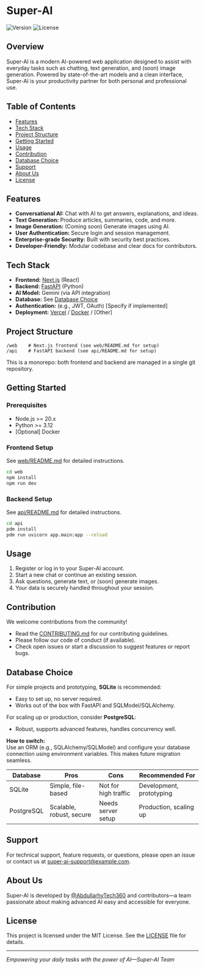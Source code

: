# Super-AI

![Version](https://img.shields.io/badge/version-1.0.0-blue.svg)
![License](https://img.shields.io/badge/license-MIT-green.svg)

## Overview

Super-AI is a modern AI-powered web application designed to assist with everyday tasks such as chatting, text generation, and (soon) image generation. Powered by state-of-the-art models and a clean interface, Super-AI is your productivity partner for both personal and professional use.

## Table of Contents

- [Features](#features)
- [Tech Stack](#tech-stack)
- [Project Structure](#project-structure)
- [Getting Started](#getting-started)
- [Usage](#usage)
- [Contribution](#contribution)
- [Database Choice](#database-choice)
- [Support](#support)
- [About Us](#about-us)
- [License](#license)

## Features

- **Conversational AI:** Chat with AI to get answers, explanations, and ideas.
- **Text Generation:** Produce articles, summaries, code, and more.
- **Image Generation:** (Coming soon) Generate images using AI.
- **User Authentication:** Secure login and session management.
- **Enterprise-grade Security:** Built with security best practices.
- **Developer-Friendly:** Modular codebase and clear docs for contributors.

## Tech Stack

- **Frontend:** [Next.js](https://nextjs.org/) (React)
- **Backend:** [FastAPI](https://fastapi.tiangolo.com/) (Python)
- **AI Model:** Gemini (via API integration)
- **Database:** See [Database Choice](#database-choice)
- **Authentication:** (e.g., JWT, OAuth) [Specify if implemented]
- **Deployment:** [Vercel](https://vercel.com/) / [Docker](https://www.docker.com/) / [Other]

## Project Structure

```
/web    # Next.js frontend (see web/README.md for setup)
/api    # FastAPI backend (see api/README.md for setup)
```

This is a monorepo: both frontend and backend are managed in a single git repository.

## Getting Started

### Prerequisites

- Node.js >= 20.x
- Python >= 3.12
- [Optional] Docker

### Frontend Setup

See [web/README.md](web/README.md) for detailed instructions.

```bash
cd web
npm install
npm run dev
```

### Backend Setup

See [api/README.md](api/README.md) for detailed instructions.

```bash
cd api
pdm install
pdm run uvicorn app.main:app --reload
```

## Usage

1. Register or log in to your Super-AI account.
2. Start a new chat or continue an existing session.
3. Ask questions, generate text, or (soon) generate images.
4. Your data is securely handled throughout your session.

## Contribution

We welcome contributions from the community!

- Read the [CONTRIBUTING.md](CONTRIBUTING.md) for our contributing guidelines.
- Please follow our code of conduct (if available).
- Check open issues or start a discussion to suggest features or report bugs.

## Database Choice

For simple projects and prototyping, **SQLite** is recommended:
- Easy to set up, no server required.
- Works out of the box with FastAPI and SQLModel/SQLAlchemy.

For scaling up or production, consider **PostgreSQL**:
- Robust, supports advanced features, handles concurrency well.

**How to switch:**  
Use an ORM (e.g., SQLAlchemy/SQLModel) and configure your database connection using environment variables. This makes future migration seamless.

| Database   | Pros                        | Cons                  | Recommended For         |
|------------|-----------------------------|-----------------------|------------------------|
| SQLite     | Simple, file-based          | Not for high traffic  | Development, prototyping|
| PostgreSQL | Scalable, robust, secure    | Needs server setup    | Production, scaling up |

## Support

For technical support, feature requests, or questions, please open an issue or contact us at [super-ai-support@example.com](#).

## About Us

Super-AI is developed by [@AbdullarhyTech360](https://github.com/AbdullarhyTech360) and contributors—a team passionate about making advanced AI easy and accessible for everyone.

## License

This project is licensed under the MIT License. See the [LICENSE](LICENSE) file for details.

---

*Empowering your daily tasks with the power of AI—Super-AI Team*